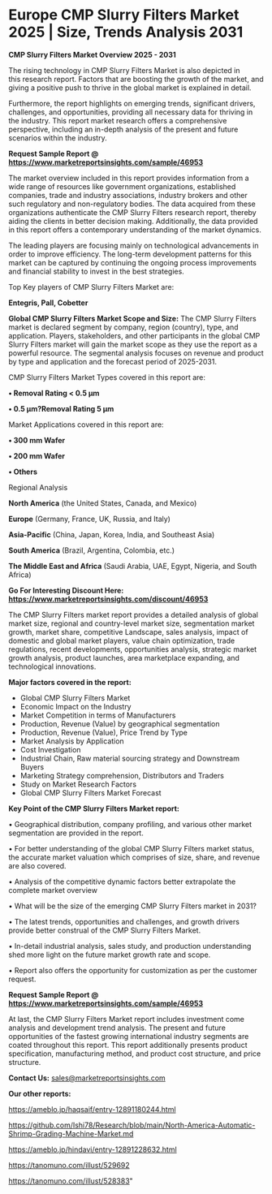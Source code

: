 # Europe CMP Slurry Filters Market 2025 | Size, Trends Analysis 2031

<Strong> CMP Slurry Filters Market Overview 2025 - 2031</strong>

The rising technology in CMP Slurry Filters Market is also depicted in this research report. Factors that are boosting the growth of the market, and giving a positive push to thrive in the global market is explained in detail.

Furthermore, the report highlights on emerging trends, significant drivers, challenges, and opportunities, providing all necessary data for thriving in the industry. This report market research offers a comprehensive perspective, including an in-depth analysis of the present and future scenarios within the industry.

<strong>Request Sample Report @ <a href=https://www.marketreportsinsights.com/sample/46953>https://www.marketreportsinsights.com/sample/46953</a></strong>

The market overview included in this report provides information from a wide range of resources like government organizations, established companies, trade and industry associations, industry brokers and other such regulatory and non-regulatory bodies. The data acquired from these organizations authenticate the CMP Slurry Filters research report, thereby aiding the clients in better decision making. Additionally, the data provided in this report offers a contemporary understanding of the market dynamics.

The leading players are focusing mainly on technological advancements in order to improve efficiency. The long-term development patterns for this market can be captured by continuing the ongoing process improvements and financial stability to invest in the best strategies.

Top Key players of CMP Slurry Filters Market are:

<strong>Entegris, Pall, Cobetter</strong>

<strong><b>Global CMP Slurry Filters Market Scope and Size:</b></strong>
The CMP Slurry Filters market is declared segment by company, region (country), type, and application. Players, stakeholders, and other participants in the global CMP Slurry Filters market will gain the market scope as they use the report as a powerful resource. The segmental analysis focuses on revenue and product by type and application and the forecast period of 2025-2031.

CMP Slurry Filters Market Types covered in this report are:

<strong>•  Removal Rating < 0.5 µm

•  0.5 µm?Removal Rating 5 µm</strong>

Market Applications covered in this report are:

<strong>•  300 mm Wafer

•  200 mm Wafer

•  Others</strong> 

Regional Analysis

<strong>North America</strong> (the United States, Canada, and Mexico)

<strong>Europe</strong> (Germany, France, UK, Russia, and Italy)

<strong>Asia-Pacific</strong> (China, Japan, Korea, India, and Southeast Asia)

<strong>South America</strong> (Brazil, Argentina, Colombia, etc.)

<strong>The Middle East and Africa</strong> (Saudi Arabia, UAE, Egypt, Nigeria, and South Africa)

<strong>Go For Interesting Discount Here: <a href=https://www.marketreportsinsights.com/discount/46953>https://www.marketreportsinsights.com/discount/46953</a></strong>

The CMP Slurry Filters market report provides a detailed analysis of global market size, regional and country-level market size, segmentation market growth, market share, competitive Landscape, sales analysis, impact of domestic and global market players, value chain optimization, trade regulations, recent developments, opportunities analysis, strategic market growth analysis, product launches, area marketplace expanding, and technological innovations.

<strong><b>Major factors covered in the report:</b></strong>
<ul>
  <li>Global CMP Slurry Filters Market </li>
  <li>Economic Impact on the Industry</li>
  <li>Market Competition in terms of Manufacturers</li>
  <li>Production, Revenue (Value) by geographical segmentation</li>
  <li>Production, Revenue (Value), Price Trend by Type</li>
  <li>Market Analysis by Application</li>
  <li>Cost Investigation</li>
  <li>Industrial Chain, Raw material sourcing strategy and Downstream Buyers</li>
  <li>Marketing Strategy comprehension, Distributors and Traders</li>
  <li>Study on Market Research Factors</li>
  <li>Global CMP Slurry Filters Market Forecast</li>
</ul>

<strong><b>Key Point of the CMP Slurry Filters Market report:</b></strong>

• Geographical distribution, company profiling, and various other market segmentation are provided in the report.

• For better understanding of the global CMP Slurry Filters market status, the accurate market valuation which comprises of size, share, and revenue are also covered.

• Analysis of the competitive dynamic factors better extrapolate the complete market overview

• What will be the size of the emerging CMP Slurry Filters market in 2031?

• The latest trends, opportunities and challenges, and growth drivers provide better construal of the CMP Slurry Filters Market.

• In-detail industrial analysis, sales study, and production understanding shed more light on the future market growth rate and scope.

• Report also offers the opportunity for customization as per the customer request.

<strong>Request Sample Report @ <a href=https://www.marketreportsinsights.com/sample/46953>https://www.marketreportsinsights.com/sample/46953</a></strong>

At last, the CMP Slurry Filters Market report includes investment come analysis and development trend analysis. The present and future opportunities of the fastest growing international industry segments are coated throughout this report. This report additionally presents product specification, manufacturing method, and product cost structure, and price structure.

<strong>Contact Us:</strong>
sales@marketreportsinsights.com

<strong>Our other reports:</strong>

<a href=https://ameblo.jp/haqsaif/entry-12891180244.html>https://ameblo.jp/haqsaif/entry-12891180244.html</a>

<a href=https://github.com/Ishi78/Research/blob/main/North-America-Automatic-Shrimp-Grading-Machine-Market.md>https://github.com/Ishi78/Research/blob/main/North-America-Automatic-Shrimp-Grading-Machine-Market.md</a>

<a href=https://ameblo.jp/hindavi/entry-12891228632.html>https://ameblo.jp/hindavi/entry-12891228632.html</a>

<a href=https://tanomuno.com/illust/529692>https://tanomuno.com/illust/529692</a>

<a href=https://tanomuno.com/illust/528383>https://tanomuno.com/illust/528383</a>"
